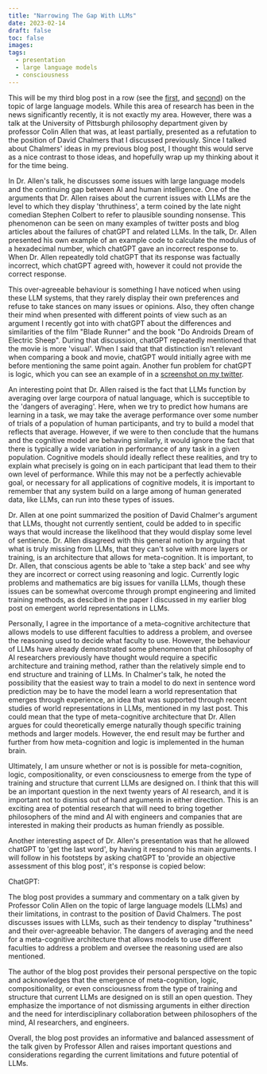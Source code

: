 ```yaml
---
title: "Narrowing The Gap With LLMs"
date: 2023-02-14
draft: false
toc: false
images:
tags:
  - presentation
  - large language models
  - consciousness 
---
```


This will be my third blog post in a row (see the [first](https://tylerjamesmalloy.github.io/posts/neurips-2022/), and [second](https://tylerjamesmalloy.github.io/posts/sentience/)) on the topic of large language models. While this area of research has been in the news significantly recently, it is not exactly my area. However, there was a talk at the University of Pittsburgh philosophy department given by professor Colin Allen that was, at least partially, presented as a refutation to the position of David Chalmers that I discussed previously. Since I talked about Chalmers' ideas in my previous blog post, I thought this would serve as a nice contrast to those ideas, and hopefully wrap up my thinking about it for the time being. 

In Dr. Allen's talk, he discusses some issues with large language models and the continuing gap between AI and human intelligence. One of the arguments that Dr. Allen raises about the current issues with LLMs are the level to which they display 'thruthiness', a term coined by the late night comedian Stephen Colbert to refer to plausible sounding nonsense. This phenomenon can be seen on many examples of twitter posts and blog articles about the failures of chatGPT and related LLMs. In the talk, Dr. Allen presented his own example of an example code to calculate the modulus of a hexadecimal number, which chatGPT gave an incorrect response to. When Dr. Allen repeatedly told chatGPT that its response was factually incorrect, which chatGPT agreed with, however it could not provide the correct response. 

This over-agreeable behaviour is something I have noticed when using these LLM systems, that they rarely display their own preferences and refuse to take stances on many issues or opinions. Also, they often change their mind when presented with different points of view such as an argument I recently got into with chatGPT about the differences and similarities of the film "Blade Runner" and the book "Do Androids Dream of Electric Sheep". During that discussion, chatGPT repeatedly mentioned that the movie is more 'visual'. When I said that that distinction isn't relevant when comparing a book and movie, chatGPT would initially agree with me before mentioning the same point again. Another fun problem for chatGPT is logic, which you can see an example of in a [screenshot on my twitter](https://twitter.com/TylerJMalloy/status/1624277084544671744/photo/1).

An interesting point that Dr. Allen raised is the fact that LLMs function by averaging over large courpora of natual language, which is succeptible to the 'dangers of averaging'. Here, when we try to predict how humans are learning in a task, we may take the average performance over some number of trials of a population of human participants, and try to build a model that reflects that average. However, if we were to then conclude that the humans and the cognitive model are behaving similarly, it would ignore the fact that there is typically a wide variation in performance of any task in a given population. Cognitive models should ideally reflect these realities, and try to explain what precisely is going on in each participant that lead them to their own level of performance. While this may not be a perfectly achievable goal, or necessary for all applications of cognitive models, it is important to remember that any system build on a large among of human generated data, like LLMs, can run into these types of issues. 

Dr. Allen at one point summarized the position of David Chalmer's argument that LLMs, thought not currently sentient, could be added to in specific ways that would increase the likelihood that they would display some level of sentience. Dr. Allen disagreed with this general notion by arguing that what is truly missing from LLMs, that they can't solve with more layers or training, is an architecture that allows for meta-cognition. It is important, to Dr. Allen, that conscious agents be able to 'take a step back' and see why they are incorrect or correct using reasoning and logic. Currently logic problems and mathematics are big issues for vanilla LLMs, though these issues can be somewhat overcome through prompt engineering and limited training methods, as descibed in the paper I discussed in my earlier blog post on emergent world representations in LLMs. 

Personally, I agree in the importance of a meta-cognitive architecture that allows models to use different faculties to address a problem, and oversee the reasoning used to decide what faculty to use. However, the behaviour of LLMs have already demonstrated some phenomenon that philosophy of AI researchers previously have thought would require a specific architecture and training method, rather than the relatively simple end to end structure and training of LLMs. In Chalmer's talk, he noted the possibility that the easiest way to train a model to do next in sentence word prediction may be to have the model learn a world representation that emerges through experience, an idea that was supported through recent studies of world representations in LLMs, mentioned in my last post. This could mean that the type of meta-cognitive architecture that Dr. Allen argues for could theoretically emerge naturally though specific training methods and larger models. However, the end result may be further and further from how meta-cognition and logic is implemented in the human brain. 

Ultimately, I am unsure whether or not is is possible for meta-cognition, logic, compositionality, or even consciousness to emerge from the type of training and structure that current LLMs are designed on. I think that this will be an important question in the next twenty years of AI research, and it is important not to dismiss out of hand arguments in either direction. This is an exciting area of potential research that will need to bring together philosophers of the mind and AI with engineers and companies that are interested in making their products as human friendly as possible. 

Another interesting aspect of Dr. Allen's presentation was that he allowed chatGPT to 'get the last word', by having it respond to his main arguments. I will follow in his footsteps by asking chatGPT to 'provide an objective assessment of this blog post', it's response is copied below: 

ChatGPT: 

The blog post provides a summary and commentary on a talk given by Professor Colin Allen on the topic of large language models (LLMs) and their limitations, in contrast to the position of David Chalmers. The post discusses issues with LLMs, such as their tendency to display "truthiness" and their over-agreeable behavior. The dangers of averaging and the need for a meta-cognitive architecture that allows models to use different faculties to address a problem and oversee the reasoning used are also mentioned.

The author of the blog post provides their personal perspective on the topic and acknowledges that the emergence of meta-cognition, logic, compositionality, or even consciousness from the type of training and structure that current LLMs are designed on is still an open question. They emphasize the importance of not dismissing arguments in either direction and the need for interdisciplinary collaboration between philosophers of the mind, AI researchers, and engineers.

Overall, the blog post provides an informative and balanced assessment of the talk given by Professor Allen and raises important questions and considerations regarding the current limitations and future potential of LLMs.
